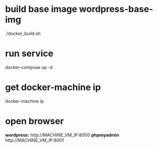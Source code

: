 
# build base image wordpress-base-img
./docker_build.sh

# run service
docker-compose up -d

# get docker-machine ip
docker-machine ip

# open browser
__wordpress:__
http://MACHINE_VM_IP:8000
__phpmyadmin__
http://MACHINE_VM_IP:8001